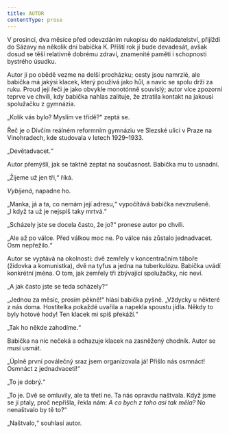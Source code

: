 ```yaml
---
title: AUTOR
contentType: prose
---
```


  

V prosinci, dva měsíce před odevzdáním rukopisu do nakladatelství, přijíždí do Sázavy na několik dní babička K. Příští rok jí bude devadesát, avšak dosud se těší relativně dobrému zdraví, znamenité paměti i schopnosti bystrého úsudku.

Autor ji po obědě vezme na delší procházku; cesty jsou namrzlé, ale babička má jakýsi klacek, který používá jako hůl, a navíc se spolu drží za ruku. Proud její řeči je jako obvykle monotónně souvislý; autor více zpozorní teprve ve chvíli, kdy babička nahlas zalituje, že ztratila kontakt na jakousi spolužačku z gymnázia.

„Kolik vás bylo? Myslím ve třídě?“ zeptá se.

Řeč je o Dívčím reálném reformním gymnáziu ve Slezské ulici v Praze na Vinohradech, kde studovala v letech 1929–1933.

„Devětadvacet.“

Autor přemýšlí, jak se taktně zeptat na současnost. Babička mu to usnadní.

„Žijeme už jen tři,“ říká.

_Vybíjená_, napadne ho.

„Manka, já a ta, co nemám její adresu,“ vypočítává babička nevzrušeně. „I když ta už je nejspíš taky mrtvá.“

„Scházely jste se docela často, že jo?“ pronese autor po chvíli.

„Ale až po válce. Před válkou moc ne. Po válce nás zůstalo jedna­dvacet. Osm nepřežilo.“

Autor se vyptává na okolnosti: dvě zemřely v koncentračním táboře (židovka a komunistka), dvě na tyfus a jedna na tuberkulózu. Babička uvádí konkrétní jména. O tom, jak zemřely tři zbývající spolužačky, nic neví.

„A jak často jste se teda scházely?“

„Jednou za měsíc, prosím pěkně!“ hlásí babička pyšně. „Vždycky u některé z nás doma. Hostitelka pokaždé uvařila a napekla spoustu jídla. Někdy to byly hotové hody! Ten klacek mi spíš překáží.“

„Tak ho někde zahodíme.“

Babička na nic nečeká a odhazuje klacek na zasněžený chodník. Autor se musí usmát.

„Úplně první poválečný sraz jsem organizovala já! Přišlo nás osmnáct! Osmnáct z jednadvaceti!“

„To je dobrý.“

„To je. Dvě se omluvily, ale ta třetí ne. Ta nás opravdu naštvala. Když jsme se jí ptaly, proč nepřišla, řekla nám: _A co bych z toho asi tak měla?_ No nenaštvalo by tě to?“

„Naštvalo,“ souhlasí autor.
